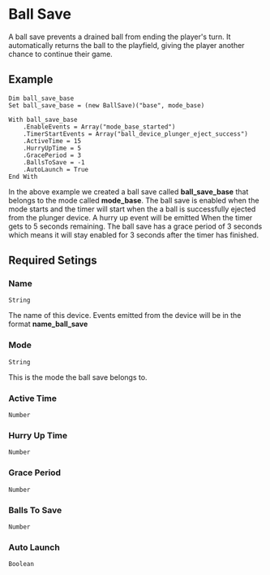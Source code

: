 # Ball Save

A ball save prevents a drained ball from ending the player's turn. It automatically returns the ball to the playfield, giving the player another chance to continue their game.

## Example

```
Dim ball_save_base
Set ball_save_base = (new BallSave)("base", mode_base)

With ball_save_base
    .EnableEvents = Array("mode_base_started")
    .TimerStartEvents = Array("ball_device_plunger_eject_success")
    .ActiveTime = 15
    .HurryUpTime = 5
    .GracePeriod = 3
    .BallsToSave = -1
    .AutoLaunch = True
End With
```

In the above example we created a ball save called **ball_save_base** that belongs to the mode called **mode_base**. The ball save is enabled when the mode starts and the timer will start when the a ball is successfully ejected from the plunger device. A hurry up event will be emitted When the timer gets to 5 seconds remaining. The ball save has a grace period of 3 seconds which means it will stay enabled for 3 seconds after the timer has finished.

## Required Setings

### Name
```String```

The name of this device. Events emitted from the device will be in the format **name_ball_save**

### Mode
```String```

This is the mode the ball save belongs to. 

### Active Time
```Number```

### Hurry Up Time
```Number```

### Grace Period
```Number```

### Balls To Save
```Number```

### Auto Launch
```Boolean```

